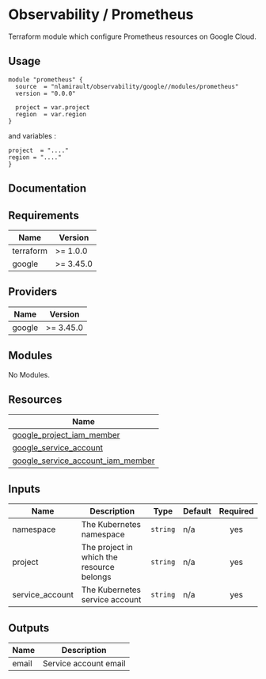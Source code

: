 # Observability / Prometheus

Terraform module which configure Prometheus resources on Google Cloud.

## Usage

```hcl
module "prometheus" {
  source  = "nlamirault/observability/google//modules/prometheus"
  version = "0.0.0"

  project = var.project
  region  = var.region
}
```

and variables :

```hcl
project  = "...."
region = "...."
}
```

## Documentation

<!-- BEGINNING OF PRE-COMMIT-TERRAFORM DOCS HOOK -->
## Requirements

| Name | Version |
|------|---------|
| terraform | >= 1.0.0 |
| google | >= 3.45.0 |

## Providers

| Name | Version |
|------|---------|
| google | >= 3.45.0 |

## Modules

No Modules.

## Resources

| Name |
|------|
| [google_project_iam_member](https://registry.terraform.io/providers/hashicorp/google/3.45.0/docs/resources/project_iam_member) |
| [google_service_account](https://registry.terraform.io/providers/hashicorp/google/3.45.0/docs/resources/service_account) |
| [google_service_account_iam_member](https://registry.terraform.io/providers/hashicorp/google/3.45.0/docs/resources/service_account_iam_member) |

## Inputs

| Name | Description | Type | Default | Required |
|------|-------------|------|---------|:--------:|
| namespace | The Kubernetes namespace | `string` | n/a | yes |
| project | The project in which the resource belongs | `string` | n/a | yes |
| service\_account | The Kubernetes service account | `string` | n/a | yes |

## Outputs

| Name | Description |
|------|-------------|
| email | Service account email |
<!-- END OF PRE-COMMIT-TERRAFORM DOCS HOOK -->
